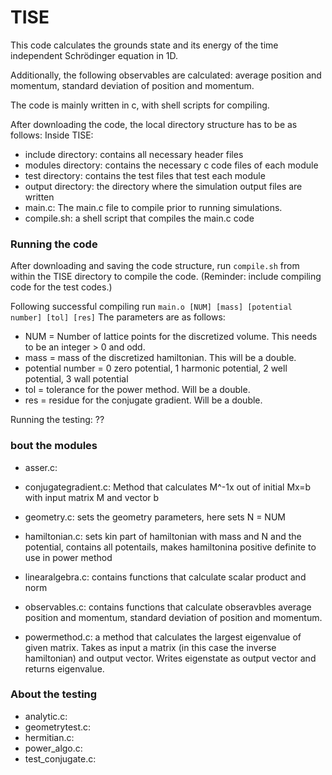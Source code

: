 # TISE
This code calculates the grounds state and its energy of the time independent Schrödinger equation in 1D.

Additionally, the following observables are calculated: average position and momentum, standard deviation of position and momentum.

The code is mainly written in c, with shell scripts for compiling.

After downloading the code, the local directory structure has to be as follows:
Inside TISE:
  - include directory: contains all necessary header files
  - modules directory: contains the necessary c code files of each module
  - test directory: contains the test files that test each module
  - output directory: the directory where the simulation output files are written
  - main.c: The main.c file to compile prior to running simulations.
  - compile.sh: a shell script that compiles the main.c code

### Running the code
After downloading and saving the code structure, run ``` compile.sh ``` from within the TISE directory to compile the code.
(Reminder: include compiling code for the test codes.)

Following successful compiling run ``` main.o [NUM] [mass] [potential number] [tol] [res] ```
The parameters are as follows:
 - NUM = Number of lattice points for the discretized volume. This needs to be an integer > 0 and odd.
 - mass = mass of the discretized hamiltonian. This will be a double.
 - potential number = 0 zero potential, 1 harmonic potential, 2 well potential, 3 wall potential
 - tol = tolerance for the power method. Will be a double.
 - res = residue for the conjugate gradient. Will be a double.

 Running the testing: ??

### bout the modules

- asser.c:

- conjugategradient.c: Method that calculates M^-1x out of initial Mx=b with input matrix M and vector b

- geometry.c: sets the geometry parameters, here sets N = NUM

- hamiltonian.c: sets kin part of hamiltonian with mass and N and the potential, contains all potentails, makes hamiltonina positive definite to use in power method

- linearalgebra.c: contains functions that calculate scalar product and norm

- observables.c: contains functions that calculate obseravbles average position and momentum, standard deviation of position and momentum.

- powermethod.c: a method that calculates the largest eigenvalue of given matrix. Takes as input a matrix (in this case the inverse hamiltonian) and output vector. Writes eigenstate as output vector and returns eigenvalue.

### About the testing

- analytic.c:
- geometrytest.c:
- hermitian.c:
- power_algo.c:
- test_conjugate.c:
